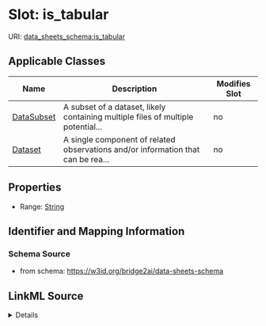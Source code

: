 

# Slot: is_tabular

URI: [data_sheets_schema:is_tabular](https://w3id.org/bridge2ai/data-sheets-schema/is_tabular)



<!-- no inheritance hierarchy -->





## Applicable Classes

| Name | Description | Modifies Slot |
| --- | --- | --- |
| [DataSubset](DataSubset.md) | A subset of a dataset, likely containing multiple files of multiple potential... |  no  |
| [Dataset](Dataset.md) | A single component of related observations and/or information that can be rea... |  no  |







## Properties

* Range: [String](String.md)





## Identifier and Mapping Information







### Schema Source


* from schema: https://w3id.org/bridge2ai/data-sheets-schema




## LinkML Source

<details>
```yaml
name: is_tabular
from_schema: https://w3id.org/bridge2ai/data-sheets-schema
rank: 1000
alias: is_tabular
owner: Dataset
domain_of:
- Dataset
range: string

```
</details>
